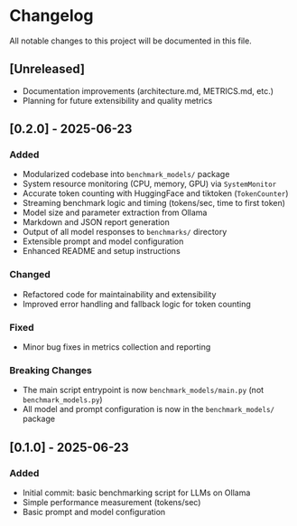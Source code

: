 # Changelog

All notable changes to this project will be documented in this file.

## [Unreleased]
- Documentation improvements (architecture.md, METRICS.md, etc.)
- Planning for future extensibility and quality metrics

## [0.2.0] - 2025-06-23
### Added
- Modularized codebase into `benchmark_models/` package
- System resource monitoring (CPU, memory, GPU) via `SystemMonitor`
- Accurate token counting with HuggingFace and tiktoken (`TokenCounter`)
- Streaming benchmark logic and timing (tokens/sec, time to first token)
- Model size and parameter extraction from Ollama
- Markdown and JSON report generation
- Output of all model responses to `benchmarks/` directory
- Extensible prompt and model configuration
- Enhanced README and setup instructions

### Changed
- Refactored code for maintainability and extensibility
- Improved error handling and fallback logic for token counting

### Fixed
- Minor bug fixes in metrics collection and reporting

### Breaking Changes
- The main script entrypoint is now `benchmark_models/main.py` (not `benchmark_models.py`)
- All model and prompt configuration is now in the `benchmark_models/` package

## [0.1.0] - 2025-06-23
### Added
- Initial commit: basic benchmarking script for LLMs on Ollama
- Simple performance measurement (tokens/sec)
- Basic prompt and model configuration 